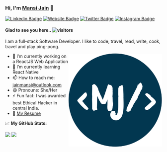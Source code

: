 ### Hi, I'm <a href="https://jainmansi.com" target="_blank">Mansi Jain</a> 👋

[![Linkedin Badge](https://img.shields.io/badge/-LinkedIn-0e76a8?style=flat-square&logo=Linkedin&logoColor=white)](https://www.linkedin.com/in/mansijain9/)
[![Website Badge](https://img.shields.io/badge/Website-3b5998?style=flat-square&logo=google-chrome&logoColor=white)](https://jainmansi.com)
[![Twitter Badge](https://img.shields.io/badge/-Twitter-00acee?style=flat-square&logo=Twitter&logoColor=white)](https://twitter.com/mansijain_)
[![Instagram Badge](https://img.shields.io/badge/-Instagram-e4405f?style=flat-square&logo=Instagram&logoColor=white)](https://instagram.com/pastel_and_ochre/)


#### Glad to see you here.. ![visitors](https://visitor-badge.glitch.me/badge?page_id=jainmansi.visitor-badge)

I am a full-stack Software Developer. I like to code, travel, read, write, cook, travel and play ping-pong.

<img align="right" alt="GIF" src="https://github.com/jainmansi/jainmansi/blob/main/assets/my-logo.png" width="300" height="300" />

- 🔭 I’m currently working on a ReactJS Web Application
- 🌱 I’m currently learning React Native
- 📫 How to reach me: jainmansi@outlook.com
- 😄 Pronouns: She/Her
- ⚡ Fun fact: I was awarded best Ethical Hacker in central India.
- 📝 <a href="https://jainmansi.com/assets/resume/MansiJain.pdf" target="_blank">My Resume</a>
<!--
**jainmansi/jainmansi** is a ✨ _special_ ✨ repository because its `README.md` (this file) appears on your GitHub profile.

Here are some ideas to get you started:

- 🔭 I’m currently working on ...
- 🌱 I’m currently learning ...
- 👯 I’m looking to collaborate on ...
- 🤔 I’m looking for help with ...
- 💬 Ask me about ...
- 📫 How to reach me: ...
- 😄 Pronouns: ...
- ⚡ Fun fact: ...
-->


📈 **My GitHub Stats:**

<p>
  <img height="180em" src="https://github-readme-stats.vercel.app/api?username=jainmansi&show_icons=true&hide_border=true&&count_private=true&include_all_commits=true" />
  
  <img height="180em" src="https://github-readme-stats.vercel.app/api/top-langs/?username=jainmansi&exclude_repo=KNN-Image-Classification&show_icons=true&hide_border=true&layout=compact&langs_count=8"/>
</p>

